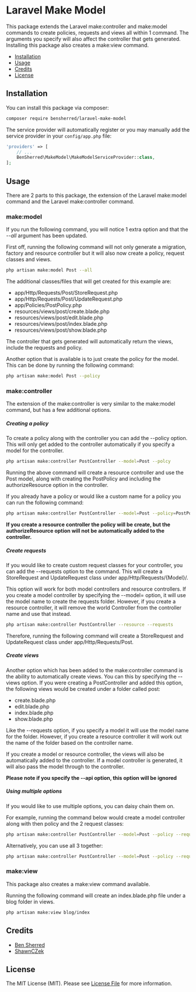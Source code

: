 # Laravel Make Model

This package extends the Laravel make:controller and make:model commands to
create policies, requests and views all within 1 command. The arguments you
specify will also affect the controller that gets generated. Installing
this package also creates a make:view command.

* [Installation](#installation)
* [Usage](#usage)
* [Credits](#credits)
* [License](#license)

## Installation
You can install this package via composer:

``` bash
composer require bensherred/laravel-make-model
```

The service provider will automatically register or you may manually add the
service provider in your ```config/app.php``` file:

``` php
'providers' => [
    // ...
    BenSherred\MakeModel\MakeModelServiceProvider::class,
];
```

## Usage
There are 2 parts to this package, the extension of the Laravel make:model
command and the Laravel make:controller command.

### make:model
If you run the following command, you will notice 1 extra option and that
the *--all* argument has been updated.

First off, running the following command will not only generate a migration,
factory and resource controller but it will also now create a policy, request
classes and views.

``` bash
php artisan make:model Post --all
```

The additional classes/files that will get created for this example are:

* app/Http/Requests/Post/StoreRequest.php
* app/Http/Requests/Post/UpdateRequest.php
* app/Policies/PostPolicy.php
* resources/views/post/create.blade.php
* resources/views/post/edit.blade.php
* resources/views/post/index.blade.php
* resources/views/post/show.blade.php

The controller that gets generated will automatically return the views,
include the requests and policy.

Another option that is available is to just create the policy for the model.
This can be done by running the following command:

``` bash
php artisan make:model Post --policy
```

### make:controller
The extension of the make:controller is very similar to the make:model
command, but has a few additional options.

##### Creating a policy
To create a policy along with the controller you can add the --policy option.
This will only get added to the controller automatically if you specify a
model for the controller.

``` bash
php artisan make:controller PostController --model=Post --polcy
``` 

Running the above command will create a resource controller and use the Post
model, along with creating the PostPolicy and including the authorizeResource
option in the controller.

If you already have a policy or would like a custom name for a policy you can
run the following command:

``` bash
php artisan make:controller PostController --model=Post --policy=PostPolicy
```

**If you create a resource controller the policy will be create, but the
authorizeResource option will not be automatically added to the controller.**

##### Create requests
If you would like to create custom request classes for your controller, you
can add the --requests option to the command. This will create a StoreRequest
and UpdateRequest class under app/Http/Requests/{Model}/.

This option will work for both model controllers and resource controllers. If
you create a model controller by specifying the --model= option, it will use
the model name to create the requests folder. However, if you create a resource
controller, it will remove the world Controller from the controller name and
use that instead.

``` bash
php artisan make:controller PostController --resource --requests
```

Therefore, running the following command will create a StoreRequest and
UpdateRequest class under app/Http/Requests/Post.

##### Create views
Another option which has been added to the make:controller command is the
ability to automatically create views. You can this by specifying the --views
option. If you were creating a PostController and added this option, the
following views would be created under a folder called post:

* create.blade.php
* edit.blade.php
* index.blade.php
* show.blade.php

Like the --requests option, if you specify a model it will use the model name
for the folder. However, if you create a resource controller it will work
out the name of the folder based on the controller name.

If you create a model or resource controller, the views will also be
automatically added to the controller. If a model controller is generated, it
will also pass the model through to the controller.

**Please note if you specify the --api option, this option will be ignored**

##### Using multiple options
If you would like to use multiple options, you can daisy chain them on.

For example, running the command below would create a model controller along
with then policy and the 2 request classes:

``` bash
php artisan make:controller PostController --model=Post --policy --requests
``` 

Alternatively, you can use all 3 together:

``` bash
php artisan make:controller PostController --model=Post --policy --requests --views
``` 

### make:view
This package also creates a make:view command available.

Running the following command will create an index.blade.php file under a
blog folder in views.

``` bash
php artisan make:view blog/index
```

## Credits
- [Ben Sherred](https://github.com/bensherred)
- [ShawnCZek](https://github.com/shawnczek)

## License
The MIT License (MIT). Please see [License File](LICENSE.md) for more information.
